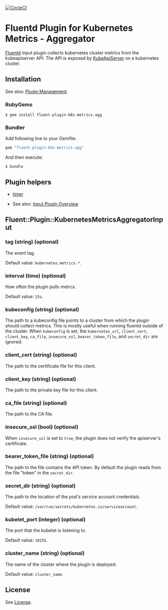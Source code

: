 [![CircleCI](https://circleci.com/gh/git-lfs/git-lfs.svg?style=shield&circle-token=856152c2b02bfd236f54d21e1f581f3e4ebf47ad)](https://circleci.com/gh/splunk/fluent-plugin-k8s-metrics-agg)
# Fluentd Plugin for Kubernetes Metrics - Aggregator

[Fluentd](https://fluentd.org/) input plugin collects kubernetes cluster metrics from the kubeapiserver API. The API is exposed by [KubeApiServer](https://kubernetes.io/docs/reference/command-line-tools-reference/kube-apiserver/) on a kubernetes cluster.

## Installation

See also: [Plugin Management](https://docs.fluentd.org/v1.0/articles/plugin-management).

### RubyGems

```
$ gem install fluent-plugin-k8s-metrics-agg
```

### Bundler

Add following line to your Gemfile:

```ruby
gem "fluent-plugin-k8s-metrics-agg"
```

And then execute:

```
$ bundle
```

## Plugin helpers

* [timer](https://docs.fluentd.org/v1.0/articles/api-plugin-helper-timer)

* See also: [Input Plugin Overview](https://docs.fluentd.org/v1.0/articles/input-plugin-overview)

## Fluent::Plugin::KubernetesMetricsAggregatorInput

### tag (string) (optional)

The event tag.

Default value: `kubernetes.metrics.*`.

### interval (time) (optional)

How often the plugin pulls metrcs.

Default value: `15s`.

### kubeconfig (string) (optional)

The path to a kubeconfig file points to a cluster from which the plugin should collect metrics. This is mostly useful when running fluentd outside of the cluster. When `kubeconfig` is set, the `kubernetes_url`, `client_cert`, `client_key`, `ca_file`, `insecure_ssl`, `bearer_token_file`, and `secret_dir` are ignored.

### client_cert (string) (optional)

The path to the certificate file for this client.

### client_key (string) (optional)

The path to the private key file for this client.

### ca_file (string) (optional)

The path to the CA file.

### insecure_ssl (bool) (optional)

When `insecure_ssl` is set to `true`, the plugin does not verify the apiserver's certificate.

### bearer_token_file (string) (optional)

The path to the file contains the API token. By default the plugin reads from the file "token" in the `secret_dir`.

### secret_dir (string) (optional)

The path to the location of the pod's service account credentials.

Default value: `/var/run/secrets/kubernetes.io/serviceaccount`.

### kubelet_port (integer) (optional)

The port that the kubelet is listening to.

Default value: `10255`.

### cluster_name (string) (optional)

The name of the cluster where the plugin is deployed.

Default value: `cluster_name`.

## License

See [License](LICENSE).